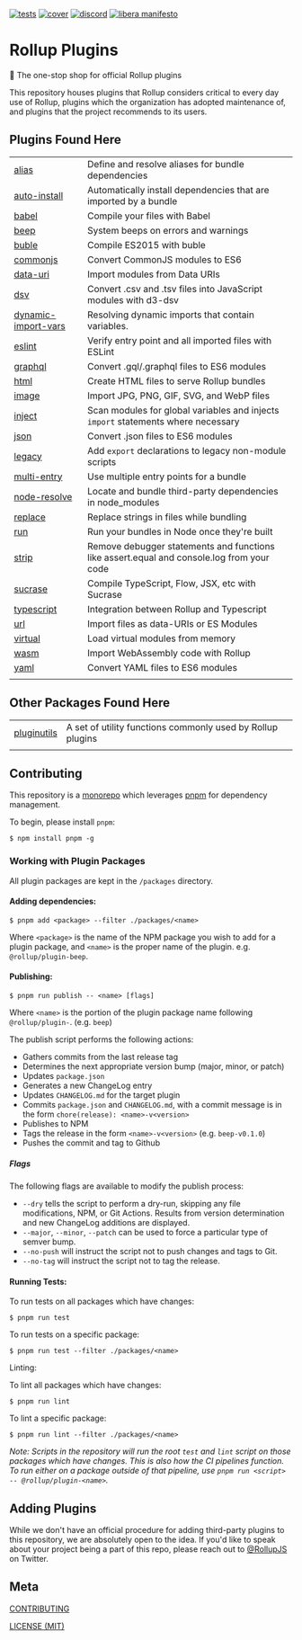 [cover]: https://codecov.io/gh/rollup/plugins/branch/master/graph/badge.svg
[cover-url]: https://codecov.io/gh/rollup/plugins
[discord]: https://img.shields.io/discord/466787075518365708?color=778cd1&label=chat
[discord-url]: https://is.gd/rollup_chat
[tests]: https://img.shields.io/circleci/project/github/rollup/plugins.svg
[tests-url]: https://circleci.com/gh/rollup/plugins

[![tests][tests]][tests-url]
[![cover][cover]][cover-url]
[![discord][discord]][discord-url]
[![libera manifesto](https://img.shields.io/badge/libera-manifesto-lightgrey.svg)](https://liberamanifesto.com)

# Rollup Plugins

🍣 The one-stop shop for official Rollup plugins

This repository houses plugins that Rollup considers critical to every day use of Rollup, plugins which the organization has adopted maintenance of, and plugins that the project recommends to its users.

## Plugins Found Here

|                                                     |                                                                                           |
| --------------------------------------------------- | ----------------------------------------------------------------------------------------- |
| [alias](packages/alias)                             | Define and resolve aliases for bundle dependencies                                        |
| [auto-install](packages/auto-install)               | Automatically install dependencies that are imported by a bundle                          |
| [babel](packages/babel)                             | Compile your files with Babel                                                             |
| [beep](packages/beep)                               | System beeps on errors and warnings                                                       |
| [buble](packages/buble)                             | Compile ES2015 with buble                                                                 |
| [commonjs](packages/commonjs)                       | Convert CommonJS modules to ES6                                                           |
| [data-uri](packages/data-uri)                       | Import modules from Data URIs                                                             |
| [dsv](packages/dsv)                                 | Convert .csv and .tsv files into JavaScript modules with d3-dsv                           |
| [dynamic-import-vars](packages/dynamic-import-vars) | Resolving dynamic imports that contain variables.                                         |
| [eslint](packages/eslint)                           | Verify entry point and all imported files with ESLint                                     |
| [graphql](packages/graphql)                         | Convert .gql/.graphql files to ES6 modules                                                |
| [html](packages/html)                               | Create HTML files to serve Rollup bundles                                                 |
| [image](packages/image)                             | Import JPG, PNG, GIF, SVG, and WebP files                                                 |
| [inject](packages/inject)                           | Scan modules for global variables and injects `import` statements where necessary         |
| [json](packages/json)                               | Convert .json files to ES6 modules                                                        |
| [legacy](packages/legacy)                           | Add `export` declarations to legacy non-module scripts                                    |
| [multi-entry](packages/multi-entry)                 | Use multiple entry points for a bundle                                                    |
| [node-resolve](packages/node-resolve)               | Locate and bundle third-party dependencies in node_modules                                |
| [replace](packages/replace)                         | Replace strings in files while bundling                                                   |
| [run](packages/run)                                 | Run your bundles in Node once they're built                                               |
| [strip](packages/strip)                             | Remove debugger statements and functions like assert.equal and console.log from your code |
| [sucrase](packages/sucrase)                         | Compile TypeScript, Flow, JSX, etc with Sucrase                                           |
| [typescript](packages/typescript)                   | Integration between Rollup and Typescript                                                 |
| [url](packages/url)                                 | Import files as data-URIs or ES Modules                                                   |
| [virtual](packages/virtual)                         | Load virtual modules from memory                                                          |
| [wasm](packages/wasm)                               | Import WebAssembly code with Rollup                                                       |
| [yaml](packages/yaml)                               | Convert YAML files to ES6 modules                                                         |
|                                                     |                                                                                           |

## Other Packages Found Here

|                                     |                                                            |
| ----------------------------------- | ---------------------------------------------------------- |
| [pluginutils](packages/pluginutils) | A set of utility functions commonly used by Rollup plugins |
|                                     |                                                            |

## Contributing

This repository is a [monorepo](https://en.wikipedia.org/wiki/Monorepo) which leverages [pnpm](https://pnpm.js.org/) for dependency management.

To begin, please install `pnpm`:

```console
$ npm install pnpm -g
```

### Working with Plugin Packages

All plugin packages are kept in the `/packages` directory.

#### Adding dependencies:

```console
$ pnpm add <package> --filter ./packages/<name>
```

Where `<package>` is the name of the NPM package you wish to add for a plugin package, and `<name>` is the proper name of the plugin. e.g. `@rollup/plugin-beep`.

#### Publishing:

```console
$ pnpm run publish -- <name> [flags]
```

Where `<name>` is the portion of the plugin package name following `@rollup/plugin-`. (e.g. `beep`)

The publish script performs the following actions:

- Gathers commits from the last release tag
- Determines the next appropriate version bump (major, minor, or patch)
- Updates `package.json`
- Generates a new ChangeLog entry
- Updates `CHANGELOG.md` for the target plugin
- Commits `package.json` and `CHANGELOG.md`, with a commit message is in the form `chore(release): <name>-v<version>`
- Publishes to NPM
- Tags the release in the form `<name>-v<version>` (e.g. `beep-v0.1.0`)
- Pushes the commit and tag to Github

##### Flags

The following flags are available to modify the publish process:

- `--dry` tells the script to perform a dry-run, skipping any file modifications, NPM, or Git Actions. Results from version determination and new ChangeLog additions are displayed.
- `--major`, `--minor`, `--patch` can be used to force a particular type of semver bump.
- `--no-push` will instruct the script not to push changes and tags to Git.
- `--no-tag` will instruct the script not to tag the release.

#### Running Tests:

To run tests on all packages which have changes:

```console
$ pnpm run test
```

To run tests on a specific package:

```console
$ pnpm run test --filter ./packages/<name>
```

Linting:

To lint all packages which have changes:

```console
$ pnpm run lint
```

To lint a specific package:

```console
$ pnpm run lint --filter ./packages/<name>
```

_Note: Scripts in the repository will run the root `test` and `lint` script on those packages which have changes. This is also how the CI pipelines function. To run either on a package outside of that pipeline, use `pnpm run <script> -- @rollup/plugin-<name>`._

## Adding Plugins

While we don't have an official procedure for adding third-party plugins to this repository, we are absolutely open to the idea. If you'd like to speak about your project being a part of this repo, please reach out to [@RollupJS](https://twitter.com/RollupJS) on Twitter.

## Meta

[CONTRIBUTING](./.github/CONTRIBUTING.md)

[LICENSE (MIT)](./LICENSE)
